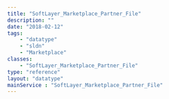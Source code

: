 ```yaml
---
title: "SoftLayer_Marketplace_Partner_File"
description: ""
date: "2018-02-12"
tags:
    - "datatype"
    - "sldn"
    - "Marketplace"
classes:
    - "SoftLayer_Marketplace_Partner_File"
type: "reference"
layout: "datatype"
mainService : "SoftLayer_Marketplace_Partner_File"
---
```

